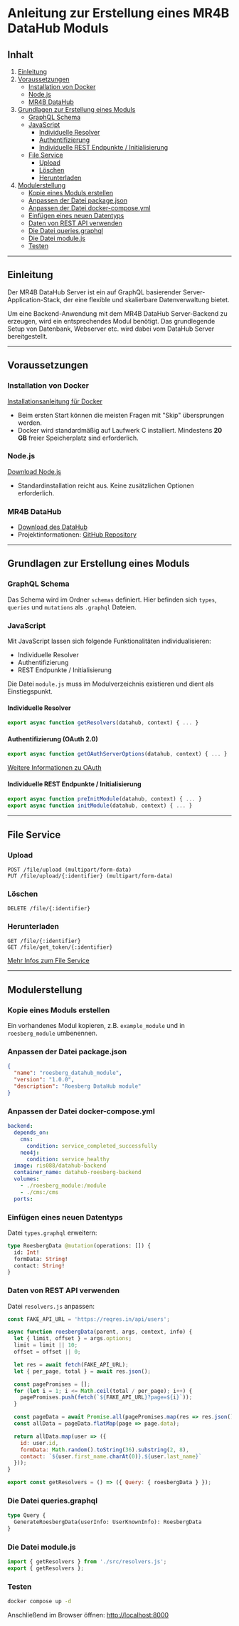 # Anleitung zur Erstellung eines MR4B DataHub Moduls

## Inhalt

1. [Einleitung](#einleitung)
2. [Voraussetzungen](#voraussetzungen)
   - [Installation von Docker](#installation-von-docker)
   - [Node.js](#nodejs)
   - [MR4B DataHub](#mr4b-datahub)
3. [Grundlagen zur Erstellung eines Moduls](#grundlagen-zur-erstellung-eines-moduls)
   - [GraphQL Schema](#graphql-schema)
   - [JavaScript](#javascript)
     - [Individuelle Resolver](#individuelle-resolver)
     - [Authentifizierung](#authentifizierung)
     - [Individuelle REST Endpunkte / Initialisierung](#individuelle-rest-endpunkte--initialisierung)
   - [File Service](#file-service)
     - [Upload](#upload)
     - [Löschen](#löschen)
     - [Herunterladen](#herunterladen)
4. [Modulerstellung](#modulerstellung)
   - [Kopie eines Moduls erstellen](#kopie-eines-moduls-erstellen)
   - [Anpassen der Datei package.json](#anpassen-der-datei-packagejson)
   - [Anpassen der Datei docker-compose.yml](#anpassen-der-datei-docker-composeyml)
   - [Einfügen eines neuen Datentyps](#einfügen-eines-neuen-datentyps)
   - [Daten von REST API verwenden](#daten-von-rest-api-verwenden)
   - [Die Datei queries.graphql](#die-datei-queriesgraphql)
   - [Die Datei module.js](#die-datei-modulejs)
   - [Testen](#testen)

---

## Einleitung

Der MR4B DataHub Server ist ein auf GraphQL basierender Server-Application-Stack, der eine flexible und skalierbare Datenverwaltung bietet.

Um eine Backend-Anwendung mit dem MR4B DataHub Server-Backend zu erzeugen, wird ein entsprechendes Modul benötigt. Das grundlegende Setup von Datenbank, Webserver etc. wird dabei vom DataHub Server bereitgestellt.

---

## Voraussetzungen

### Installation von Docker

[Installationsanleitung für Docker](https://docs.docker.com/desktop/setup/install/windows-install/)

- Beim ersten Start können die meisten Fragen mit "Skip" übersprungen werden.
- Docker wird standardmäßig auf Laufwerk C installiert. Mindestens **20 GB** freier Speicherplatz sind erforderlich.

### Node.js

[Download Node.js](https://nodejs.org/en/download/prebuilt-installer)

- Standardinstallation reicht aus. Keine zusätzlichen Optionen erforderlich.

### MR4B DataHub

- [Download des DataHub](https://github.com/foprs/datahub-mr4b?tab=readme-ov-file)
- Projektinformationen: [GitHub Repository](https://github.com/foprs/datahub-mr4b)

---

## Grundlagen zur Erstellung eines Moduls

### GraphQL Schema

Das Schema wird im Ordner `schemas` definiert. Hier befinden sich `types`, `queries` und `mutations` als `.graphql` Dateien.

### JavaScript

Mit JavaScript lassen sich folgende Funktionalitäten individualisieren:
- Individuelle Resolver
- Authentifizierung
- REST Endpunkte / Initialisierung

Die Datei `module.js` muss im Modulverzeichnis existieren und dient als Einstiegspunkt.

#### Individuelle Resolver

```javascript
export async function getResolvers(datahub, context) { ... }
```

#### Authentifizierung (OAuth 2.0)

```javascript
export async function getOAuthServerOptions(datahub, context) { ... }
```

[Weitere Informationen zu OAuth](https://oauth2-server.readthedocs.io/en/latest/api/oauth2-server.html)

#### Individuelle REST Endpunkte / Initialisierung

```javascript
export async function preInitModule(datahub, context) { ... }
export async function initModule(datahub, context) { ... }
```

---

## File Service

### Upload

```http
POST /file/upload (multipart/form-data)
PUT /file/upload/{:identifier} (multipart/form-data)
```

### Löschen

```http
DELETE /file/{:identifier}
```

### Herunterladen

```http
GET /file/{:identifier}
GET /file/get_token/{:identifier}
```

[Mehr Infos zum File Service](https://github.com/foprs/datahub-mr4b/blob/main/server/example_module/FILESERVICE.md)

---

## Modulerstellung

### Kopie eines Moduls erstellen

Ein vorhandenes Modul kopieren, z.B. `example_module` und in `roesberg_module` umbenennen.

### Anpassen der Datei package.json

```json
{
  "name": "roesberg_datahub_module",
  "version": "1.0.0",
  "description": "Roesberg DataHub module"
}
```

### Anpassen der Datei docker-compose.yml

```yaml
backend:
  depends_on:
    cms:
      condition: service_completed_successfully
    neo4j:
      condition: service_healthy
  image: ris088/datahub-backend
  container_name: datahub-roesberg-backend
  volumes:
    - ./roesberg_module:/module
    - ./cms:/cms
  ports:
```

### Einfügen eines neuen Datentyps

Datei `types.graphql` erweitern:

```graphql
type RoesbergData @mutation(operations: []) {
  id: Int!
  formData: String!
  contact: String!
}
```

### Daten von REST API verwenden

Datei `resolvers.js` anpassen:

```javascript
const FAKE_API_URL = 'https://reqres.in/api/users';

async function roesbergData(parent, args, context, info) {
  let { limit, offset } = args.options;
  limit = limit || 10;
  offset = offset || 0;

  let res = await fetch(FAKE_API_URL);
  let { per_page, total } = await res.json();

  const pagePromises = [];
  for (let i = 1; i <= Math.ceil(total / per_page); i++) {
    pagePromises.push(fetch(`${FAKE_API_URL}?page=${i}`));
  }

  const pageData = await Promise.all(pagePromises.map(res => res.json()));
  const allData = pageData.flatMap(page => page.data);

  return allData.map(user => ({
    id: user.id,
    formData: Math.random().toString(36).substring(2, 8),
    contact: `${user.first_name.charAt(0)}.${user.last_name}`
  }));
}

export const getResolvers = () => ({ Query: { roesbergData } });
```

### Die Datei queries.graphql

```graphql
type Query {
  GenerateRoesbergData(userInfo: UserKnownInfo): RoesbergData
}
```

### Die Datei module.js

```javascript
import { getResolvers } from './src/resolvers.js';
export { getResolvers };
```

### Testen

```sh
docker compose up -d
```

Anschließend im Browser öffnen: [http://localhost:8000](http://localhost:8000)